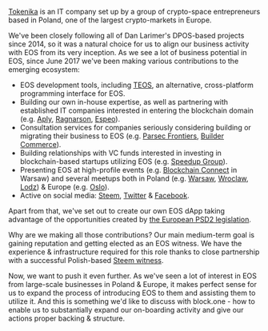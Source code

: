 [Tokenika](http://tokenika.io/) is an IT company set up by a group of crypto-space entrepreneurs based in Poland, one of the largest crypto-markets in Europe.

We've been closely following all of Dan Larimer's DPOS-based projects since 2014, so it was a natural choice for us to align our business activity with EOS from its very inception. As we see a lot of business potential in EOS, since June 2017 we've been making various contributions to the emerging ecosystem:

* EOS development tools, including [TEOS](https://github.com/tokenika/teos), an alternative, cross-platform programming interface for EOS.
* Building our own in-house expertise, as well as partnering with established IT companies interested in entering the blockchain domain (e.g. [Aply](https://aply.eu/), [Ragnarson](https://ragnarson.com/), [Espeo](http://espeo.eu/)).
* Consultation services for companies seriously considering building or migrating their business to EOS (e.g. [Parsec Frontiers](http://parsecfrontiers.com/), [Builder Commerce](http://buildercommerce.com/)).
* Building relationships with VC funds interested in investing in blockchain-based startups utilizing EOS (e.g. [Speedup Group](http://speedupgroup.com/en/)).
* Presenting EOS at high-profile events (e.g. [Blockchain Connect](http://connectwarsaw.org/) in Warsaw) and several meetups both in Poland (e.g. [Warsaw](https://www.facebook.com/events/903326303125907/), [Wroclaw](https://www.meetup.com/Wroclaw-Blockchain-Meetup/events/246349912/), [Lodz](https://www.facebook.com/events/160585741214328/)) & Europe (e.g. [Oslo](https://steemit.com/eos/@bitspace/bitspace-hosts-scandinavia-s-first-ever-eos-meetup-in-oslo-norway)).
* Active on social media: [Steem](https://steemit.com/@tokenika), [Twitter](https://twitter.com/tokenika_io) & [Facebook](https://www.facebook.com/groups/EOSPolska/).

Apart from that, we've set out to create our own EOS dApp taking advantage of the opportunities created by [the European PSD2 legislation](https://www.evry.com/en/news/articles/psd2-the-directive-that-will-change-banking-as-we-know-it/).

Why are we making all those contributions? Our main medium-term goal is gaining reputation and getting elected as an EOS witness. We have the experience & infrastructure required for this role thanks to close partnership with a successful Polish-based [Steem witness](https://steemit.com/@gtg).

Now, we want to push it even further. As we've seen a lot of interest in EOS from large-scale businesses in Poland & Europe, it makes perfect sense for us to expand the process of introducing EOS to them and assisting them to utilize it. And this is something we'd like to discuss with block.one - how to enable us to substantially expand our on-boarding activity and give our actions proper backing & structure.

